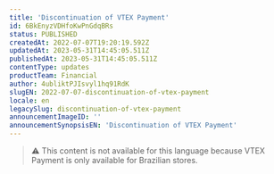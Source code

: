```yaml
---
title: 'Discontinuation of VTEX Payment'
id: 6BkEnyzVDHfoKwPnGdqBRs
status: PUBLISHED
createdAt: 2022-07-07T19:20:19.592Z
updatedAt: 2023-05-31T14:45:05.511Z
publishedAt: 2023-05-31T14:45:05.511Z
contentType: updates
productTeam: Financial
author: 4ubliktPJIsvyl1hq91RdK
slugEN: 2022-07-07-discontinuation-of-vtex-payment
locale: en
legacySlug: discontinuation-of-vtex-payment
announcementImageID: ''
announcementSynopsisEN: 'Discontinuation of VTEX Payment'
---
```


>⚠️ This content is not available for this language because VTEX Payment is only available for Brazilian stores.
